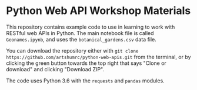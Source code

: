 # Python Web API Workshop Materials

This repository contains example code to use in learning to work with RESTful
web APIs in Python. The main notebook file is called `Geonames.ipynb`, and uses
the `botanical_gardens.csv` data file.

You can download the repository either with
`git clone https://github.com/artshumrc/python-web-apis.git` from the terminal,
or by clicking the green button towards the top right that says "Clone or
download" and clicking "Download ZIP".

The code uses Python 3.6 with the `requests` and `pandas` modules.
